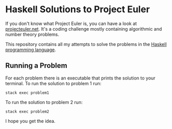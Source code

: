 # Haskell Solutions to Project Euler

If you don't know what Project Euler is, you can have a look at [projecteuler.net](https://projecteuler.net).
It's a coding challenge mostly containing algorithmic and number theory problems.

This repository contains all my attempts to solve the problems in the [Haskell programming language](https://www.haskell.org).

## Running a Problem

For each problem there is an executable that prints the solution to your terminal.
To run the solution to problem 1 run:

```
stack exec problem1
```

To run the solution to problem 2 run:

```
stack exec problem2
```

I hope you get the idea.

